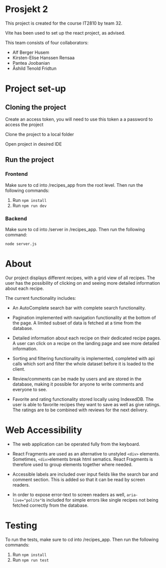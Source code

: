 # Prosjekt 2

This project is created for the course IT2810 by team 32. 

Vite has been used to set up the react project, as advised. 


This team consists of four collaborators: 
 * Alf Berger Husem
 * Kirsten-Elise Hanssen Rensaa
 * Pantea Joobanian
 * Åshild Tenold Fridtun

# Project set-up

## Cloning the project
 
 Create an access token, you will need to use this token a a password to access the project

 Clone the project to a local folder

 Open project in desired IDE 

 ## Run the project 

### Frontend
Make sure to cd into /recipes_app from the root level. Then run the following commands:
1. Run `npm install`
2. Run `npm run dev`

### Backend
Make sure to cd into /server in /recipes_app. Then run the following command: 

`node server.js`

# About

Our project displays different recipes, with a grid view of all recipes. The user has the possibility of clicking on and seeing more detailed information about each recipe. 

The current functionality includes:

- An AutoComplete search bar with complete search functionality.

- Pagination implemented with navigation functionality at the bottom of the page. A limited subset of data is fetched at a time from the database.

- Detailed information about each recipe on their dedicated recipe pages. A user can click on a recipe on the landing page and see more detailed information.

- Sorting and filtering functionality is implemented, completed with api calls which sort and filter the whole dataset before it is loaded to the client.

- Review/comments can be made by users and are stored in the database, making it possible for anyone to write comments and everyone to see. 
- Favorite and rating functionality stored locally using IndexedDB. The user is able to favorite recipes they want to save as well as give ratings. The ratings are to be combined with reviews for the next delivery. 

# Web Accessibility

- The web application can be operated fully from the keyboard. 

- React Fragments are used as an alternative to unstyled `<div>` elements. Sometimes, `<div>`elements break html sematics. React Fragments is therefore used to group elements together where needed.

- Accessible labels are included over input fields like the search bar and comment section. This is added so that it can be read by screen readers. 

- In order to expose error-text to screen readers as well, `aria-live="polite"`is included for simple errors like single recipes not being fetched correctly from the database. 



# Testing

To run the tests, make sure to cd into /recipes_app. Then run the following commands:
1. Run `npm install`
2. Run `npm run test`
